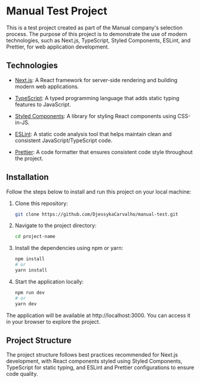 # Manual Test Project

This is a test project created as part of the Manual company's selection process. The purpose of this project is to demonstrate the use of modern technologies, such as Next.js, TypeScript, Styled Components, ESLint, and Prettier, for web application development.

## Technologies

- [Next.js](https://nextjs.org/): A React framework for server-side rendering and building modern web applications.

- [TypeScript](https://www.typescriptlang.org/): A typed programming language that adds static typing features to JavaScript.

- [Styled Components](https://styled-components.com/): A library for styling React components using CSS-in-JS.

- [ESLint](https://eslint.org/): A static code analysis tool that helps maintain clean and consistent JavaScript/TypeScript code.

- [Prettier](https://prettier.io/): A code formatter that ensures consistent code style throughout the project.

## Installation

Follow the steps below to install and run this project on your local machine:

1. Clone this repository:

   ```bash
   git clone https://github.com/DjessykaCarvalho/manual-test.git

   ```

2. Navigate to the project directory:

   ```bash
   cd project-name

   ```

3. Install the dependencies using npm or yarn:

   ```bash
   npm install
   # or
   yarn install

   ```

4. Start the application locally:

   ```bash
   npm run dev
   # or
   yarn dev
   ```

The application will be available at http://localhost:3000. You can access it in your browser to explore the project.

## Project Structure

The project structure follows best practices recommended for Next.js development, with React components styled using Styled Components, TypeScript for static typing, and ESLint and Prettier configurations to ensure code quality.
